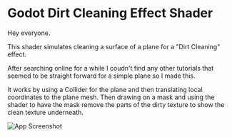 
# Godot Dirt Cleaning Effect Shader

Hey everyone.

This shader simulates cleaning a surface of a plane for a "Dirt Cleaning" effect. 

After searching online for a while I coudn't find any other tutorials that seemed to be straight forward for a simple plane so I made this. 

It works by using a Collider for the plane and then translating local coordinates to the plane mesh. Then drawing on a mask and using the shader to have the mask remove the parts of the dirty texture to show the clean texture underneath. 

![App Screenshot](https://via.placeholder.com/468x300?text=App+Screenshot+Here)
